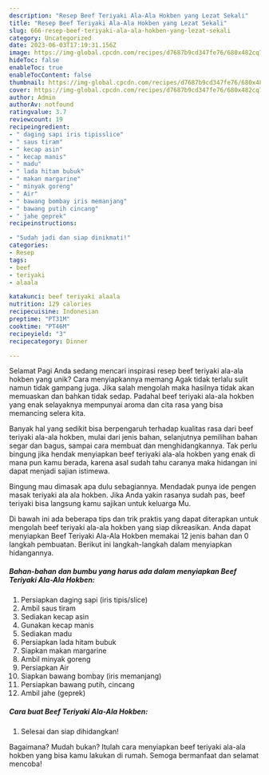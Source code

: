 ```yaml
---
description: "Resep Beef Teriyaki Ala-Ala Hokben yang Lezat Sekali"
title: "Resep Beef Teriyaki Ala-Ala Hokben yang Lezat Sekali"
slug: 666-resep-beef-teriyaki-ala-ala-hokben-yang-lezat-sekali
category: Uncategorized
date: 2023-06-03T17:19:31.156Z
image: https://img-global.cpcdn.com/recipes/d7687b9cd347fe76/680x482cq70/beef-teriyaki-ala-ala-hokben-foto-resep-utama.jpg
hideToc: false
enableToc: true
enableTocContent: false
thumbnail: https://img-global.cpcdn.com/recipes/d7687b9cd347fe76/680x482cq70/beef-teriyaki-ala-ala-hokben-foto-resep-utama.jpg
cover: https://img-global.cpcdn.com/recipes/d7687b9cd347fe76/680x482cq70/beef-teriyaki-ala-ala-hokben-foto-resep-utama.jpg
author: Admin
authorAv: notfound
ratingvalue: 3.7
reviewcount: 19
recipeingredient:
- " daging sapi iris tipisslice"
- " saus tiram"
- " kecap asin"
- " kecap manis"
- " madu"
- " lada hitam bubuk"
- " makan margarine"
- " minyak goreng"
- " Air"
- " bawang bombay iris memanjang"
- " bawang putih cincang"
- " jahe geprek"
recipeinstructions:

- "Sudah jadi dan siap dinikmati!"
categories:
- Resep
tags:
- beef
- teriyaki
- alaala

katakunci: beef teriyaki alaala 
nutrition: 129 calories
recipecuisine: Indonesian
preptime: "PT31M"
cooktime: "PT46M"
recipeyield: "3"
recipecategory: Dinner

---
```



Selamat Pagi Anda sedang mencari inspirasi resep beef teriyaki ala-ala hokben yang unik? Cara menyiapkannya memang Agak tidak terlalu sulit namun tidak gampang juga. Jika salah mengolah maka hasilnya tidak akan memuaskan dan bahkan tidak sedap. Padahal beef teriyaki ala-ala hokben yang enak selayaknya mempunyai aroma dan cita rasa yang bisa memancing selera kita.


Banyak hal yang sedikit bisa berpengaruh terhadap kualitas rasa dari beef teriyaki ala-ala hokben, mulai dari jenis bahan, selanjutnya pemilihan bahan segar dan bagus, sampai cara membuat dan menghidangkannya. Tak perlu bingung jika hendak menyiapkan beef teriyaki ala-ala hokben yang enak di mana pun kamu berada, karena asal sudah tahu caranya maka hidangan ini dapat menjadi sajian istimewa.

Bingung mau dimasak apa dulu sebagiannya. Mendadak punya ide pengen masak teriyaki ala ala hokben. Jika Anda yakin rasanya sudah pas, beef teriyaki bisa langsung kamu sajikan untuk keluarga Mu.


Di bawah ini ada beberapa tips dan trik praktis yang dapat diterapkan untuk mengolah beef teriyaki ala-ala hokben yang siap dikreasikan. Anda dapat menyiapkan Beef Teriyaki Ala-Ala Hokben memakai 12 jenis bahan dan 0 langkah pembuatan. Berikut ini langkah-langkah dalam menyiapkan hidangannya.

<!--inarticleads1-->

##### Bahan-bahan dan bumbu yang harus ada dalam menyiapkan Beef Teriyaki Ala-Ala Hokben:

1. Persiapkan  daging sapi (iris tipis/slice)
1. Ambil  saus tiram
1. Sediakan  kecap asin
1. Gunakan  kecap manis
1. Sediakan  madu
1. Persiapkan  lada hitam bubuk
1. Siapkan  makan margarine
1. Ambil  minyak goreng
1. Persiapkan  Air
1. Siapkan  bawang bombay (iris memanjang)
1. Persiapkan  bawang putih, cincang
1. Ambil  jahe (geprek)




<!--inarticleads2-->

##### Cara buat Beef Teriyaki Ala-Ala Hokben:


1. Selesai dan siap dihidangkan!



Bagaimana? Mudah bukan? Itulah cara menyiapkan beef teriyaki ala-ala hokben yang bisa kamu lakukan di rumah. Semoga bermanfaat dan selamat mencoba!
